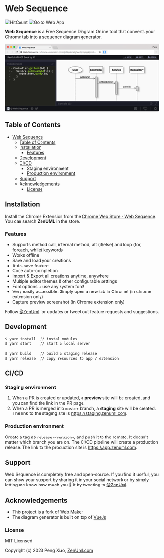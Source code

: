 # Web Sequence

[![HitCount](http://hits.dwyl.com/zenuml/web-sequence.svg?style=flat-square)](http://hits.dwyl.com/zenuml/web-sequence)
[![Go to Web App](https://img.shields.io/badge/go%20to-web%20app-brightgreen)](https://app.zenuml.com)

**Web Sequence** is a Free Sequence Diagram Online tool that converts your Chrome tab into a sequence diagram generator.

![Screenshot](/screenshots/ss1.png)

## Table of Contents
- [Web Sequence](#web-sequence)
	- [Table of Contents](#table-of-contents)
	- [Installation](#installation)
		- [Features](#features)
	- [Development](#development)
	- [CI/CD](#cicd)
		- [Staging environment](#staging-environment)
		- [Production environment](#production-environment)
	- [Support](#support)
	- [Acknowledgements](#acknowledgements)
		- [License](#license)

## Installation

Install the Chrome Extension from the [Chrome Web Store - Web Sequence](https://chrome.google.com/webstore/detail/web-sequence/kcpganeflmhffnlofpdmcjklmdpbbmef). 
You can search **ZenUML** in the store.

### Features

* Supports method call, internal method, alt (if/else) and loop (for, foreach, while) keywords
* Works offline
* Save and load your creations
* Auto-save feature
* Code auto-completion
* Import & Export all creations anytime, anywhere
* Multiple editor themes & other configurable settings
* Font options + use any system font!
* Very easily accessible. Simply open a new tab in Chrome! (in chrome extension only)
* Capture preview screenshot (in Chrome extension only)

Follow [@ZenUml](https://twitter.com/intent/follow?screen_name=ZenUml) for updates or tweet out feature requests and suggestions.

## Development

````
$ yarn install  // instal modules
$ yarn start    // start a local server

$ yarn build    // build a staging release
$ yarn release  // copy resources to app / extension
````

## CI/CD

### Staging environment

1. When a PR is created or updated, a **preview** site will be created, and you can find the link in the PR page.
2. When a PR is merged into `master` branch, a **staging** site will be created. The link to the staging site is https://staging.zenuml.com.

### Production environment

Create a tag as `release-<version>`, and push it to the remote. It doesn't matter which branch you are on. The CI/CD 
pipeline will create a production release. The link to the production site is https://app.zenuml.com.

## Support

Web Sequence is completely free and open-source. If you find it useful, you can show your support by sharing it in your 
social network or by simply letting me know how much you 💖 it by tweeting to [@ZenUml](https://twitter.com/ZenUml).

## Acknowledgements

* This project is a fork of [Web Maker](https://github.com/chinchang/web-maker)
* The diagram generator is built on top of [VueJs](https://vuejs.org/)

### License

MIT Licensed

Copyright (c) 2023 Peng Xiao, [ZenUml.com](http://ZenUml.com)
